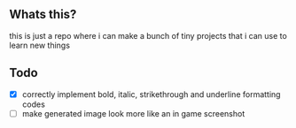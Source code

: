 ## Whats this?
this is just a repo where i can make a bunch of tiny projects that i can use to learn new things

## Todo
 - [x] correctly implement bold, italic, strikethrough and underline formatting codes
 - [ ] make generated image look more like an in game screenshot
